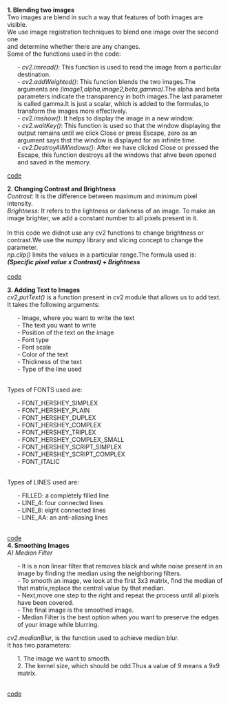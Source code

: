
  **1. Blending two images** <br>
       Two images are blend in such a way that features of both images are visible.<br>
       We use image registration techniques to blend one image over the second one <br>
       and determine whether there are any changes.<br>
       Some of the functions used in the code:<br>
       <ol>
           - *cv2.imread()*: This function is used to read the image from a particular destination. <br>
           - *cv2.addWeighted()*: This function blends the two images.The arguments are *(image1,alpha,image2,beta,gamma)*.The alpha and beta parameters indicate the transparency                                   in both images.The last parameter is called gamma.It is just a scalar, which is added to the formulas,to transform the images more effectively.<br>
           - *cv2.imshow()*: It helps to display the image in a new window.<br>
           - *cv2.waitKey()*: This function is used so that the window displaying the output remains until we click Close or press Escape, zero as an argument says thst the window is displayed for an infinite time.<br>
           - *cv2.DestroyAllWindows()*: After we have clicked Close or pressed the Escape, this function destroys all the windows that ahve been opened and saved in the memory. <br>
       </ol>
       [code](https://github.com/madhuragandhe/Image_Processing/blob/master/Advance_Concepts_OPENCV/BlendingImgs.py)<br>
       
   **2. Changing Contrast and Brightness** <br>
       *Contrast*: It is the difference between maximum and minimum pixel intensity.<br>
       *Brightness*: It refers to the lightness or darkness of an image. To make an image brighter, we add a constant number to all pixels present in it. <br>
        <br>
        In this code we didnot use any cv2 functions to change brightness or contrast.We use the numpy library and slicing concept to change the parameter.<br>
        *np.clip()* limits the values in a particular range.The formula used is:<br>
        ***(Specific pixel value x Contrast) + Brightness***<br>
        <br>
       [code](https://github.com/madhuragandhe/Image_Processing/blob/master/Advance_Concepts_OPENCV/Brightness_Contrast.py)<br>
   
   **3. Adding Text to Images** <br>
       *cv2,putText()* is a function present in cv2 module that allows us to add text.<br>
       It takes the following arguments:<br>
       <ol>
           - Image, where you want to write the text<br>
           - The text you want to write<br>
           - Position of the text on the image<br>
           - Font type<br>
           - Font scale<br>
           - Color of the text<br>
           - Thickness of the text<br>
           - Type of the line used<br>
       </ol>
       <br>
       Types of FONTS used are:
       <ol>
           - FONT_HERSHEY_SIMPLEX<br>
           - FONT_HERSHEY_PLAIN<br>
           - FONT_HERSHEY_DUPLEX<br>
           - FONT_HERSHEY_COMPLEX<br>
           - FONT_HERSHEY_TRIPLEX<br>
           - FONT_HERSHEY_COMPLEX_SMALL<br>
           - FONT_HERSHEY_SCRIPT_SIMPLEX<br>
           - FONT_HERSHEY_SCRIPT_COMPLEX<br>
           - FONT_ITALIC<br>
       </ol>
       <br>
       Types of LINES used are:
       <ol>
           - FILLED: a completely filled line<br>
           - LINE_4: four connected lines<br>
           - LINE_8: eight connected lines<br>
           - LINE_AA: an anti-aliasing lines<br>
       </ol>
       <br>
       [code](https://github.com/madhuragandhe/Image_Processing/blob/master/Advance_Concepts_OPENCV/Text_on_Image.py)
       <br>
       **4. Smoothing Images** <br>
          *A) Median Filter* <br>
          <ol>
              - It is a non linear filter that removes black and white noise present in an image by finding the median using the neighboring filters.<br>
              - To smooth an image, we look at the first 3x3 matrix, find the median of that matrix,replace the central value by that median.<br>
              - Next,move one step to the right and repeat the process until all pixels have been covered.<br>
              - The final image is the smoothed image.<br>
              - Median Filter is the best option when you want to preserve the edges of your image while blurring.<br>
          </ol>
          *cv2.medianBlur*, is the function used to achieve median blur.<br>
          It has two parameters:<br>
          <ol>
              1. The image we want to smooth.<br>
              2. The kernel size, which should be odd.Thus a value of 9 means a 9x9 matrix.
          </ol>
       <br>
       [code](https://github.com/madhuragandhe/Image_Processing/blob/master/Advance_Concepts_OPENCV/SmoothingImages.py)

